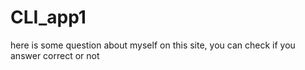 # CLI_app1
here is some question about myself on this site, you can check if you answer correct or not
